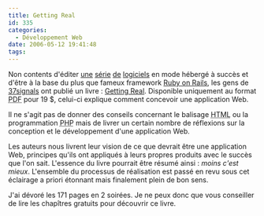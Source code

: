 ```yaml
---
title: Getting Real
id: 335
categories:
  - Développement Web
date: 2006-05-12 19:41:48
tags:
---
```


Non contents d'éditer [une](http://www.basecamphq.com/) [série](http://www.campfirenow.com/) [de](http://www.backpackit.com/) [logiciels](http://www.writeboard.com/) en mode hébergé à succès et d'être à la base du plus que fameux framework [Ruby on Rails](http://www.rubyonrails.org/), les gens de [37signals](http://www.37signals.com/) ont publié un livre&nbsp;: [Getting Real](https://gettingreal.37signals.com/). Disponible uniquement au format <acronym title="Portable Document Format">PDF</acronym> pour 19 $, celui-ci explique comment concevoir une application Web.

Il ne s'agit pas de donner des conseils concernant le balisage <acronym title="HyperText Markup Language">HTML</acronym> ou la programmation <acronym title="PHP: Hypertext Preprocessor">PHP</acronym> mais de livrer un certain nombre de réflexions sur la conception et le développement d'une application Web.

Les auteurs nous livrent leur vision de ce que devrait être une application Web, principes qu'ils ont appliqués à leurs propres produits avec le succès que l'on sait. L'essence du livre pourrait être résumé ainsi&nbsp;: _moins c'est mieux_. L'ensemble du processus de réalisation est passé en revu sous cet éclairage a priori étonnant mais finalement plein de bon sens.

J'ai dévoré les 171 pages en 2 soirées. Je ne peux donc que vous conseiller de lire les chapîtres gratuits pour découvrir ce livre.